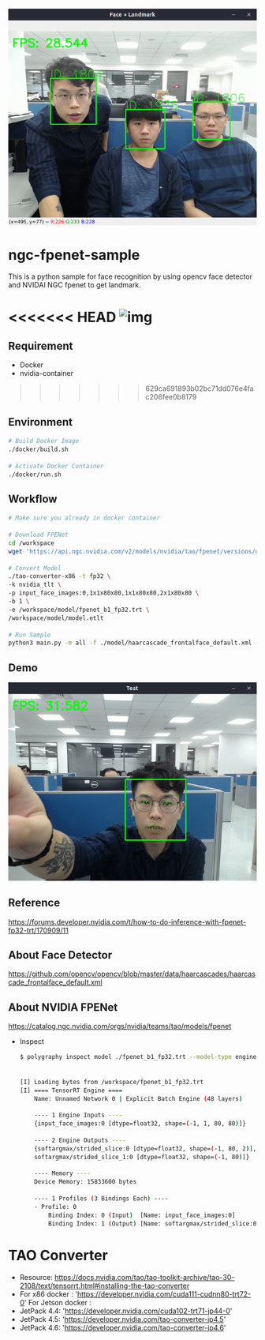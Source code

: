 ![cover](./figures/face-recognition.png)

# ngc-fpenet-sample
This is a python sample for face recognition by using opencv face detector and NVIDAI NGC fpenet to get landmark.

<<<<<<< HEAD
![img](assets/ngc-fpenet.gif)
=======
## Requirement
* Docker
* nvidia-container
>>>>>>> 629ca691893b02bc71dd076e4fac206fee0b8179

## Environment
```bash
# Build Docker Image
./docker/build.sh

# Activate Docker Container
./docker/run.sh
```

## Workflow
```bash
# Make sure you already in docker container

# Download FPENet
cd /workspace
wget 'https://api.ngc.nvidia.com/v2/models/nvidia/tao/fpenet/versions/deployable_v1.0/files/model.etlt' -O ./model/model.etlt

# Convert Model
./tao-converter-x86 -t fp32 \
-k nvidia_tlt \
-p input_face_images:0,1x1x80x80,1x1x80x80,2x1x80x80 \
-b 1 \
-e /workspace/model/fpenet_b1_fp32.trt \
/workspace/model/model.etlt

# Run Sample
python3 main.py -m all -f ./model/haarcascade_frontalface_default.xml -l ./model/fpenet_b1_fp32.trt -s /dev/video0
```

## Demo
![demo](./figures/landmark.png)

## Reference
https://forums.developer.nvidia.com/t/how-to-do-inference-with-fpenet-fp32-trt/170909/11

## About Face Detector
https://github.com/opencv/opencv/blob/master/data/haarcascades/haarcascade_frontalface_default.xml

## About NVIDIA FPENet
https://catalog.ngc.nvidia.com/orgs/nvidia/teams/tao/models/fpenet

- Inspect
    ```bash
    $ polygraphy inspect model ./fpenet_b1_fp32.trt --model-type engine


    [I] Loading bytes from /workspace/fpenet_b1_fp32.trt
    [I] ==== TensorRT Engine ====
        Name: Unnamed Network 0 | Explicit Batch Engine (48 layers)
        
        ---- 1 Engine Inputs ----
        {input_face_images:0 [dtype=float32, shape=(-1, 1, 80, 80)]}
        
        ---- 2 Engine Outputs ----
        {softargmax/strided_slice:0 [dtype=float32, shape=(-1, 80, 2)],
        softargmax/strided_slice_1:0 [dtype=float32, shape=(-1, 80)]}
        
        ---- Memory ----
        Device Memory: 15833600 bytes
        
        ---- 1 Profiles (3 Bindings Each) ----
        - Profile: 0
            Binding Index: 0 (Input)  [Name: input_face_images:0]          | Shapes: min=(1, 1, 80, 80), opt=(1, 1, 80, 80), max=(2, 1, 80, 80)
            Binding Index: 1 (Output) [Name: softargmax/strided_slice:0]   | Shape: (-1, 80, 2)    Binding Index: 2 (Output) [Name: softargmax/strided_slice_1:0] | Shape: (-1, 80)
    ```


# TAO Converter
* Resource: https://docs.nvidia.com/tao/tao-toolkit-archive/tao-30-2108/text/tensorrt.html#installing-the-tao-converter
* For x86 docker : 'https://developer.nvidia.com/cuda111-cudnn80-trt72-0'
For Jetson docker :
* JetPack 4.4: 'https://developer.nvidia.com/cuda102-trt71-jp44-0'
* JetPack 4.5: 'https://developer.nvidia.com/tao-converter-jp4.5'
* JetPack 4.6: 'https://developer.nvidia.com/tao-converter-jp4.6'
